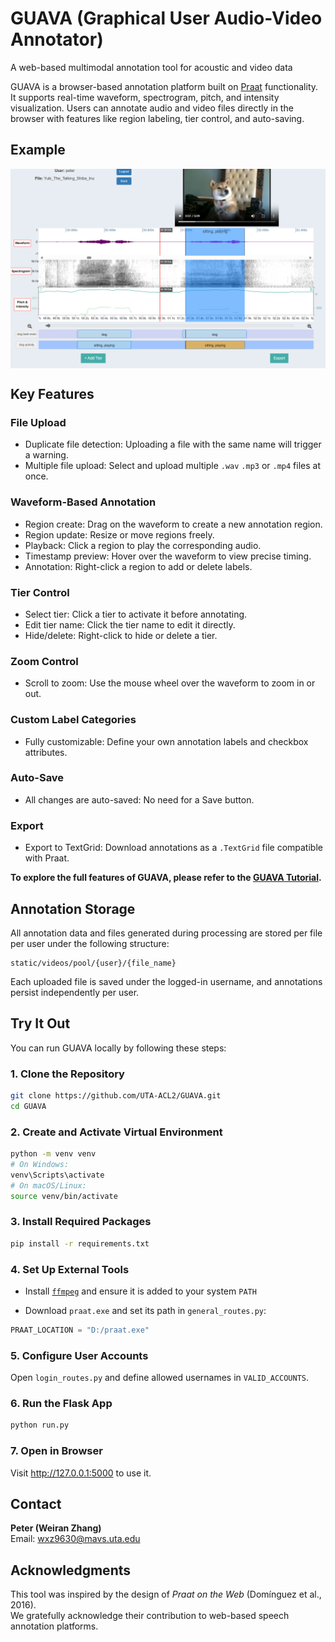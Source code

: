 # GUAVA (Graphical User Audio-Video Annotator)

A web-based multimodal annotation tool for acoustic and video data

GUAVA is a browser-based annotation platform built on [Praat](https://www.fon.hum.uva.nl/praat/) functionality. It supports real-time waveform, spectrogram, pitch, and intensity visualization. Users can annotate audio and video files directly in the browser with features like region labeling, tier control, and auto-saving.

## Example

<img src="app/static/images/demo.png" alt="GUAVA Screenshot" width="800" style="display: block; margin-left: 0;"/>

## Key Features

### File Upload
- Duplicate file detection: Uploading a file with the same name will trigger a warning.
- Multiple file upload: Select and upload multiple `.wav`  `.mp3` or `.mp4` files at once.

### Waveform-Based Annotation
- Region create: Drag on the waveform to create a new annotation region.
- Region update: Resize or move regions freely.
- Playback: Click a region to play the corresponding audio.
- Timestamp preview: Hover over the waveform to view precise timing.
- Annotation: Right-click a region to add or delete labels.

### Tier Control
- Select tier: Click a tier to activate it before annotating.
- Edit tier name: Click the tier name to edit it directly.
- Hide/delete: Right-click to hide or delete a tier.

### Zoom Control
- Scroll to zoom: Use the mouse wheel over the waveform to zoom in or out.

### Custom Label Categories
- Fully customizable: Define your own annotation labels and checkbox attributes.

### Auto-Save
- All changes are auto-saved: No need for a Save button.

### Export
- Export to TextGrid: Download annotations as a `.TextGrid` file compatible with Praat.

**To explore the full features of GUAVA, please refer to the [GUAVA Tutorial](https://youtu.be/-rjM8eFayUA).**

## Annotation Storage

All annotation data and files generated during processing are stored per file per user under the following structure:

```
static/videos/pool/{user}/{file_name}
```

Each uploaded file is saved under the logged-in username, and annotations persist independently per user.

## Try It Out

You can run GUAVA locally by following these steps:

### 1. Clone the Repository

```bash
git clone https://github.com/UTA-ACL2/GUAVA.git
cd GUAVA
```

### 2. Create and Activate Virtual Environment

```bash
python -m venv venv
# On Windows:
venv\Scripts\activate
# On macOS/Linux:
source venv/bin/activate
```

### 3. Install Required Packages

```bash
pip install -r requirements.txt
```

### 4. Set Up External Tools

- Install [`ffmpeg`](https://ffmpeg.org/) and ensure it is added to your system `PATH`

- Download `praat.exe` and set its path in `general_routes.py`:

```python
PRAAT_LOCATION = "D:/praat.exe"
```

### 5. Configure User Accounts

Open `login_routes.py` and define allowed usernames in `VALID_ACCOUNTS`.

### 6. Run the Flask App

```bash
python run.py
```

### 7. Open in Browser

Visit http://127.0.0.1:5000 to use it.

## Contact

**Peter (Weiran Zhang)**  
Email: wxz9630@mavs.uta.edu

## Acknowledgments

This tool was inspired by the design of *Praat on the Web* (Domínguez et al., 2016).  
We gratefully acknowledge their contribution to web-based speech annotation platforms.
